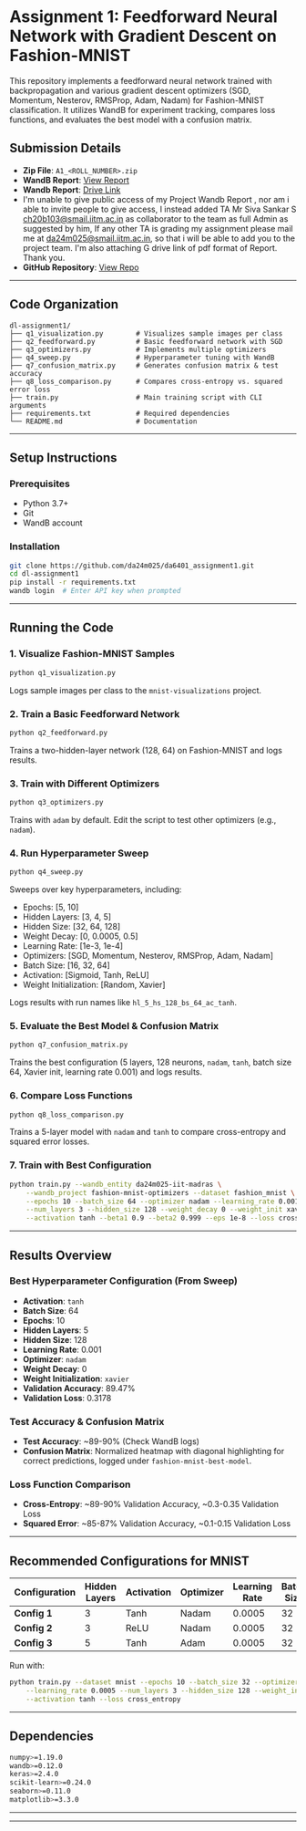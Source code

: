 # Assignment 1: Feedforward Neural Network with Gradient Descent on Fashion-MNIST

This repository implements a feedforward neural network trained with backpropagation and various gradient descent optimizers (SGD, Momentum, Nesterov, RMSProp, Adam, Nadam) for Fashion-MNIST classification. It utilizes WandB for experiment tracking, compares loss functions, and evaluates the best model with a confusion matrix.

## Submission Details
- **Zip File**: `A1_<ROLL_NUMBER>.zip` 
- **WandB Report**: [View Report](https://wandb.ai/da24m025-iit-madras/fashion-mnist-optimizers/reports/DA6401-Assignment-1-Report--VmlldzoxMTcwNjUwMQ)
- **Wandb Report**: [Drive Link](https://drive.google.com/file/d/17Kjfs61qv9R2Tsqmdv3WkfMLrmR9opZS/view?usp=sharing)
- I'm unable to give public access of my Project Wandb Report , nor am i able to invite people to give access, I instead added TA Mr Siva Sankar S ch20b103@smail.iitm.ac.in as collaborator to the team as full Admin as suggested by him, If any other TA is grading my assignment please mail me at da24m025@smail.iitm.ac.in, so that i will be able to add you to the project team. I'm also attaching G drive link of pdf format of Report. Thank you.
- **GitHub Repository**: [View Repo](https://github.com/da24m025/da6401_assignment1) 



---

## Code Organization
```
dl-assignment1/
├── q1_visualization.py        # Visualizes sample images per class
├── q2_feedforward.py          # Basic feedforward network with SGD
├── q3_optimizers.py           # Implements multiple optimizers
├── q4_sweep.py                # Hyperparameter tuning with WandB
├── q7_confusion_matrix.py     # Generates confusion matrix & test accuracy
├── q8_loss_comparison.py      # Compares cross-entropy vs. squared error loss
├── train.py                   # Main training script with CLI arguments
├── requirements.txt           # Required dependencies
└── README.md                  # Documentation

```

---

## Setup Instructions

### Prerequisites
- Python 3.7+
- Git
- WandB account

### Installation
```bash
git clone https://github.com/da24m025/da6401_assignment1.git
cd dl-assignment1
pip install -r requirements.txt
wandb login  # Enter API key when prompted
```

---

## Running the Code

### 1. Visualize Fashion-MNIST Samples
```bash
python q1_visualization.py
```
Logs sample images per class to the `mnist-visualizations` project.

### 2. Train a Basic Feedforward Network
```bash
python q2_feedforward.py
```
Trains a two-hidden-layer network (128, 64) on Fashion-MNIST and logs results.

### 3. Train with Different Optimizers
```bash
python q3_optimizers.py
```
Trains with `adam` by default. Edit the script to test other optimizers (e.g., `nadam`).

### 4. Run Hyperparameter Sweep
```bash
python q4_sweep.py
```
Sweeps over key hyperparameters, including:
- Epochs: [5, 10]
- Hidden Layers: [3, 4, 5]
- Hidden Size: [32, 64, 128]
- Weight Decay: [0, 0.0005, 0.5]
- Learning Rate: [1e-3, 1e-4]
- Optimizers: [SGD, Momentum, Nesterov, RMSProp, Adam, Nadam]
- Batch Size: [16, 32, 64]
- Activation: [Sigmoid, Tanh, ReLU]
- Weight Initialization: [Random, Xavier]

Logs results with run names like `hl_5_hs_128_bs_64_ac_tanh`.

### 5. Evaluate the Best Model & Confusion Matrix
```bash
python q7_confusion_matrix.py
```
Trains the best configuration (5 layers, 128 neurons, `nadam`, `tanh`, batch size 64, Xavier init, learning rate 0.001) and logs results.

### 6. Compare Loss Functions
```bash
python q8_loss_comparison.py
```
Trains a 5-layer model with `nadam` and `tanh` to compare cross-entropy and squared error losses.

### 7. Train with Best Configuration
```bash
python train.py --wandb_entity da24m025-iit-madras \
    --wandb_project fashion-mnist-optimizers --dataset fashion_mnist \
    --epochs 10 --batch_size 64 --optimizer nadam --learning_rate 0.001 \
    --num_layers 3 --hidden_size 128 --weight_decay 0 --weight_init xavier \
    --activation tanh --beta1 0.9 --beta2 0.999 --eps 1e-8 --loss cross_entropy
```

---

## Results Overview

### Best Hyperparameter Configuration (From Sweep)
- **Activation**: `tanh`
- **Batch Size**: 64
- **Epochs**: 10
- **Hidden Layers**: 5
- **Hidden Size**: 128
- **Learning Rate**: 0.001
- **Optimizer**: `nadam`
- **Weight Decay**: 0
- **Weight Initialization**: `xavier`
- **Validation Accuracy**: 89.47%
- **Validation Loss**: 0.3178

### Test Accuracy & Confusion Matrix
- **Test Accuracy**: ~89-90% (Check WandB logs)
- **Confusion Matrix**: Normalized heatmap with diagonal highlighting for correct predictions, logged under `fashion-mnist-best-model`.

### Loss Function Comparison
- **Cross-Entropy**: ~89-90% Validation Accuracy, ~0.3-0.35 Validation Loss
- **Squared Error**: ~85-87% Validation Accuracy, ~0.1-0.15 Validation Loss

---

## Recommended Configurations for MNIST
| Configuration | Hidden Layers | Activation | Optimizer | Learning Rate | Batch Size | Test Accuracy |
|--------------|--------------|------------|------------|--------------|------------|--------------|
| **Config 1** | 3 | Tanh | Nadam | 0.0005 | 32 | **97.78%** |
| **Config 2** | 3 | ReLU | Nadam | 0.0005 | 32 | 97.65% |
| **Config 3** | 5 | Tanh | Adam | 0.0005 | 32 | 97.49% |

Run with:
```bash
python train.py --dataset mnist --epochs 10 --batch_size 32 --optimizer nadam \
    --learning_rate 0.0005 --num_layers 3 --hidden_size 128 --weight_init xavier \
    --activation tanh --loss cross_entropy
```

---

## Dependencies
```bash
numpy>=1.19.0
wandb>=0.12.0
keras>=2.4.0
scikit-learn>=0.24.0
seaborn>=0.11.0
matplotlib>=3.3.0
```

---



---





